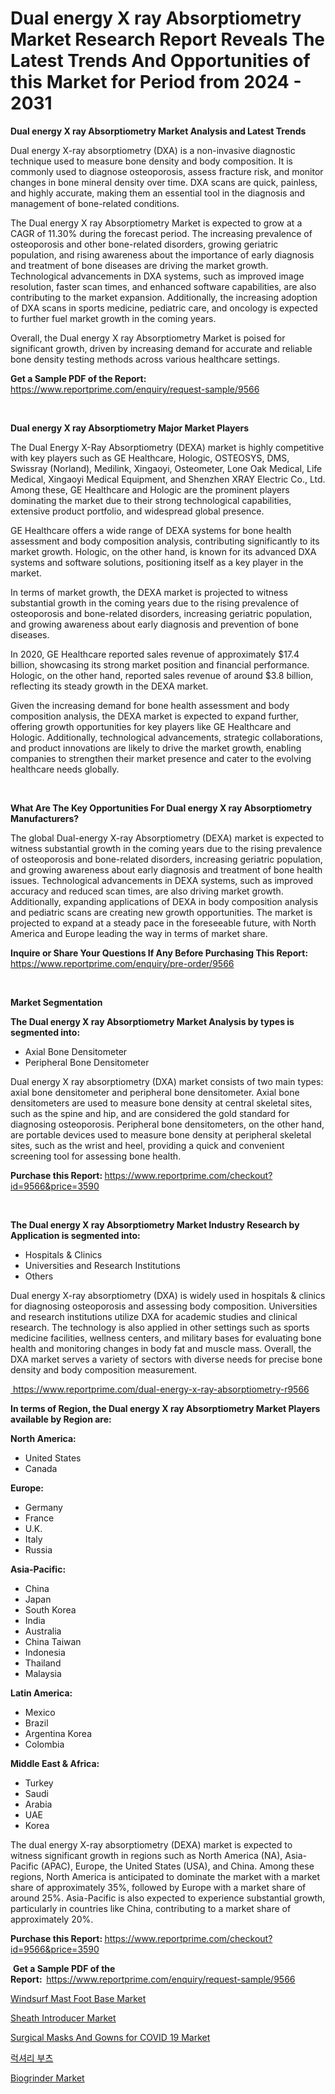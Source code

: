 <p><h1>Dual energy X ray Absorptiometry Market Research Report Reveals The Latest Trends And Opportunities of this Market for Period from 2024 - 2031</h1></p><p><strong>Dual energy X ray Absorptiometry Market Analysis and Latest Trends</strong></p>
<p><p>Dual energy X-ray absorptiometry (DXA) is a non-invasive diagnostic technique used to measure bone density and body composition. It is commonly used to diagnose osteoporosis, assess fracture risk, and monitor changes in bone mineral density over time. DXA scans are quick, painless, and highly accurate, making them an essential tool in the diagnosis and management of bone-related conditions.</p><p>The Dual energy X ray Absorptiometry Market is expected to grow at a CAGR of 11.30% during the forecast period. The increasing prevalence of osteoporosis and other bone-related disorders, growing geriatric population, and rising awareness about the importance of early diagnosis and treatment of bone diseases are driving the market growth. Technological advancements in DXA systems, such as improved image resolution, faster scan times, and enhanced software capabilities, are also contributing to the market expansion. Additionally, the increasing adoption of DXA scans in sports medicine, pediatric care, and oncology is expected to further fuel market growth in the coming years.</p><p>Overall, the Dual energy X ray Absorptiometry Market is poised for significant growth, driven by increasing demand for accurate and reliable bone density testing methods across various healthcare settings.</p></p>
<p><strong>Get a Sample PDF of the Report:&nbsp;</strong> <a href="https://www.reportprime.com/enquiry/request-sample/9566">https://www.reportprime.com/enquiry/request-sample/9566</a></p>
<p>&nbsp;</p>
<p><strong>Dual energy X ray Absorptiometry Major Market Players</strong></p>
<p><p>The Dual Energy X-Ray Absorptiometry (DEXA) market is highly competitive with key players such as GE Healthcare, Hologic, OSTEOSYS, DMS, Swissray (Norland), Medilink, Xingaoyi, Osteometer, Lone Oak Medical, Life Medical, Xingaoyi Medical Equipment, and Shenzhen XRAY Electric Co., Ltd. Among these, GE Healthcare and Hologic are the prominent players dominating the market due to their strong technological capabilities, extensive product portfolio, and widespread global presence.</p><p>GE Healthcare offers a wide range of DEXA systems for bone health assessment and body composition analysis, contributing significantly to its market growth. Hologic, on the other hand, is known for its advanced DXA systems and software solutions, positioning itself as a key player in the market.</p><p>In terms of market growth, the DEXA market is projected to witness substantial growth in the coming years due to the rising prevalence of osteoporosis and bone-related disorders, increasing geriatric population, and growing awareness about early diagnosis and prevention of bone diseases.</p><p>In 2020, GE Healthcare reported sales revenue of approximately $17.4 billion, showcasing its strong market position and financial performance. Hologic, on the other hand, reported sales revenue of around $3.8 billion, reflecting its steady growth in the DEXA market.</p><p>Given the increasing demand for bone health assessment and body composition analysis, the DEXA market is expected to expand further, offering growth opportunities for key players like GE Healthcare and Hologic. Additionally, technological advancements, strategic collaborations, and product innovations are likely to drive the market growth, enabling companies to strengthen their market presence and cater to the evolving healthcare needs globally.</p></p>
<p>&nbsp;</p>
<p><strong>What Are The Key Opportunities For Dual energy X ray Absorptiometry Manufacturers?</strong></p>
<p><p>The global Dual-energy X-ray Absorptiometry (DEXA) market is expected to witness substantial growth in the coming years due to the rising prevalence of osteoporosis and bone-related disorders, increasing geriatric population, and growing awareness about early diagnosis and treatment of bone health issues. Technological advancements in DEXA systems, such as improved accuracy and reduced scan times, are also driving market growth. Additionally, expanding applications of DEXA in body composition analysis and pediatric scans are creating new growth opportunities. The market is projected to expand at a steady pace in the foreseeable future, with North America and Europe leading the way in terms of market share.</p></p>
<p><strong>Inquire or Share Your Questions If Any Before Purchasing This Report:</strong> <a href="https://www.reportprime.com/enquiry/pre-order/9566">https://www.reportprime.com/enquiry/pre-order/9566</a></p>
<p>&nbsp;</p>
<p><strong>Market Segmentation</strong></p>
<p><strong>The Dual energy X ray Absorptiometry Market Analysis by types is segmented into:</strong></p>
<p><ul><li>Axial Bone Densitometer</li><li>Peripheral Bone Densitometer</li></ul></p>
<p><p>Dual energy X ray absorptiometry (DXA) market consists of two main types: axial bone densitometer and peripheral bone densitometer. Axial bone densitometers are used to measure bone density at central skeletal sites, such as the spine and hip, and are considered the gold standard for diagnosing osteoporosis. Peripheral bone densitometers, on the other hand, are portable devices used to measure bone density at peripheral skeletal sites, such as the wrist and heel, providing a quick and convenient screening tool for assessing bone health.</p></p>
<p><strong>Purchase this Report:&nbsp;</strong><a href="https://www.reportprime.com/checkout?id=9566&price=3590">https://www.reportprime.com/checkout?id=9566&price=3590</a></p>
<p>&nbsp;</p>
<p><strong>The Dual energy X ray Absorptiometry Market Industry Research by Application is segmented into:</strong></p>
<p><ul><li>Hospitals & Clinics</li><li>Universities and Research Institutions</li><li>Others</li></ul></p>
<p><p>Dual energy X-ray absorptiometry (DXA) is widely used in hospitals & clinics for diagnosing osteoporosis and assessing body composition. Universities and research institutions utilize DXA for academic studies and clinical research. The technology is also applied in other settings such as sports medicine facilities, wellness centers, and military bases for evaluating bone health and monitoring changes in body fat and muscle mass. Overall, the DXA market serves a variety of sectors with diverse needs for precise bone density and body composition measurement.</p></p>
<p><a href="https://www.reportprime.com/dual-energy-x-ray-absorptiometry-r9566">&nbsp;https://www.reportprime.com/dual-energy-x-ray-absorptiometry-r9566</a></p>
<p><strong>In terms of Region, the Dual energy X ray Absorptiometry Market Players available by Region are:</strong></p>
<p>
    <p> <strong> North America: </strong>
        <ul>
            <li>United States</li>
            <li>Canada</li>
        </ul>
        </p> 
    <p> <strong> Europe: </strong>
        <ul>
            <li>Germany</li>
            <li>France</li>
            <li>U.K.</li>
            <li>Italy</li>
            <li>Russia</li>
        </ul>
        </p> 
    <p> <strong> Asia-Pacific: </strong>
        <ul>
            <li>China</li>
            <li>Japan</li>
            <li>South Korea</li>
            <li>India</li>
            <li>Australia</li>
            <li>China Taiwan</li>
            <li>Indonesia</li>
            <li>Thailand</li>
            <li>Malaysia</li>
        </ul>
        </p> 
    <p> <strong> Latin America: </strong>
        <ul>
            <li>Mexico</li>
            <li>Brazil</li>
            <li>Argentina Korea</li>
            <li>Colombia</li>
        </ul>
        </p> 
    <p> <strong> Middle East & Africa: </strong>
        <ul>
            <li>Turkey</li>
            <li>Saudi</li>
            <li>Arabia</li>
            <li>UAE</li>
            <li>Korea</li>
        </ul>
    </p>
    </p>
<p><p>The dual energy X-ray absorptiometry (DEXA) market is expected to witness significant growth in regions such as North America (NA), Asia-Pacific (APAC), Europe, the United States (USA), and China. Among these regions, North America is anticipated to dominate the market with a market share of approximately 35%, followed by Europe with a market share of around 25%. Asia-Pacific is also expected to experience substantial growth, particularly in countries like China, contributing to a market share of approximately 20%.</p></p>
<p><strong>Purchase this Report: </strong><a href="https://www.reportprime.com/checkout?id=9566&price=3590">https://www.reportprime.com/checkout?id=9566&price=3590</a></p>
<p>&nbsp;<strong>Get a Sample PDF of the Report:&nbsp;&nbsp;</strong><a href="https://www.reportprime.com/enquiry/request-sample/9566">https://www.reportprime.com/enquiry/request-sample/9566</a></p>
<p><strong></strong></p>
<p><p><a href="https://medium.com/@fredyconn_73380/global-windsurf-mast-foot-base-market-focus-on-application-end-use-industry-type-equipment-and-c24d4fc310f4">Windsurf Mast Foot Base Market</a></p><p><a href="https://github.com/zolotuy145/Market-Research-Report-List-1/blob/main/sheath-introducer-market.md">Sheath Introducer Market</a></p><p><a href="https://github.com/Hunterico88/Market-Research-Report-List-1/blob/main/surgical-masks-and-gowns-for-covid-19-market.md">Surgical Masks And Gowns for COVID 19 Market</a></p><p><a href="https://medium.com/@juliastanley2022/%EA%B8%80%EB%A1%9C%EB%B2%8C-%EB%AA%85%ED%92%88-%EB%B6%80%EC%B8%A0-%EC%8B%9C%EC%9E%A5-%EA%B7%9C%EB%AA%A8%EB%8A%94-%EC%82%B0%EC%97%85-%EC%98%88%EC%B8%A1%EC%97%90-%EB%94%B0%EB%A5%B4%EB%A9%B4-2024%EB%85%84%EB%B6%80%ED%84%B0-2031%EB%85%84%EA%B9%8C%EC%A7%80-%EC%97%B0%ED%8F%89%EA%B7%A0-%EC%84%B1%EC%9E%A5%EB%A5%A0-cagr-13-%EB%A5%BC-%EA%B2%BD%ED%97%98%ED%95%A0-%EA%B2%83%EC%9C%BC%EB%A1%9C-%EC%98%88%EC%83%81%EB%90%A9%EB%8B%88%EB%8B%A4-9cfa496970ed">럭셔리 부츠</a></p><p><a href="https://medium.com/@sloanlkins7856/biogrinder-market-size-growth-trends-statistics-forecasts-2024-2031-f0230a3c8aaf">Biogrinder Market</a></p></p>